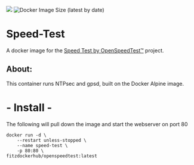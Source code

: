 
[<img src="https://img.shields.io/badge/dockerhub-Repo_Image-Important.svg?logo=Docker">](https://hub.docker.com/r/fitzdockerhub/openspeedtest)
![Docker Image Size (latest by date)](https://img.shields.io/docker/image-size/fitzdockerhub/openspeedtest)

# Speed-Test
A docker image for the [Speed Test by OpenSpeedTest™](https://github.com/openspeedtest/Speed-Test) project.

## About:

This container runs NTPsec and gpsd, built on the Docker Alpine image.

#  - Install -
The following will pull down the image and start the webserver on port 80
```
docker run -d \
    --restart unless-stopped \
    --name speed-test \
    -p 80:80 \
fitzdockerhub/openspeedtest:latest
```
